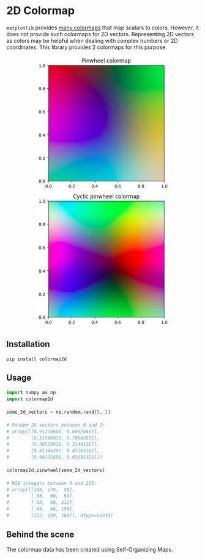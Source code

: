 # 2D Colormap 

`matplotlib` provides [many colormaps](https://matplotlib.org/stable/users/explain/colors/colormaps.html) that map scalars to colors. However, it does not provide such colormaps for 2D vectors. Representing 2D vectors as colors may be helpful when dealing with complex numbers or 2D coordinates. This library provides 2 colormaps for this purpose.

<p align="center">
    <img src="https://raw.githubusercontent.com/mthiboust/colormap2d/main/docs/pinwheel_colormap.png" width="350">
    <img src="https://raw.githubusercontent.com/mthiboust/colormap2d/main/docs/cyclic_pinwheel_colormap.png" width="350">
</p>

## Installation

```shell
pip install colormap2d
```

## Usage 

```python
import numpy as np
import colormap2d

some_2d_vectors = np.random.rand(5, 2) 

# Random 2D vectors between 0 and 1:
# array([[0.91270668, 0.60020465],
#        [0.51569033, 0.79642031],
#        [0.36533928, 0.31441287],
#        [0.41346207, 0.45163162],
#        [0.99135696, 0.05691322]])

colormap2d.pinwheel(some_2d_vectors)

# RGB integers between 0 and 255:
# array([[166, 179,  50],
#        [ 50,  66,  94],
#        [ 63,  98, 212],
#        [ 66,  66, 196],
#        [222, 199, 169]], dtype=uint8)

```

## Behind the scene

The colormap data has been created using Self-Organizing Maps. 


